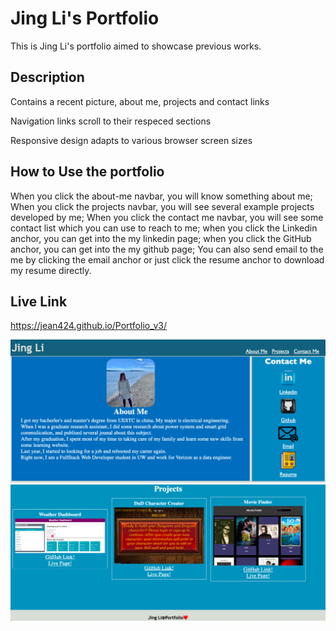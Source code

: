 # Jing Li's Portfolio

This is Jing Li's portfolio aimed to showcase previous works.

## Description

Contains a recent picture, about me, projects and contact links

Navigation links scroll to their respeced sections

Responsive design adapts to various browser screen sizes

## How to Use the portfolio
When you click the about-me navbar, you will know something about me;
When you click the projects navbar, you will see several example projects developed by me;
When you click the contact me navbar, you will see some contact list which you can use to reach to me;
when you click the Linkedin anchor, you can get into the my linkedin page;
when you click the GitHub anchor, you can get into the my github page;
You can also send email to the me by clicking the email anchor or just click the resume anchor to download my resume directly.

## Live Link

https://jean424.github.io/Portfolio_v3/

![Screenshot of deployed application](./assets/images/portfolio_homepage1.png)
![Screenshot of deployed application](./assets/images/portfolio_homepage2.png)
